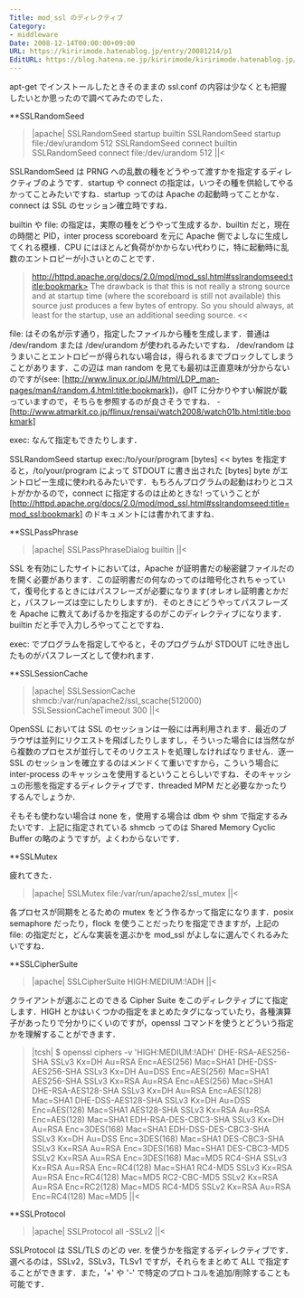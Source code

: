 ```yaml
---
Title: mod_ssl のディレクティブ
Category:
- middleware
Date: 2008-12-14T00:00:00+09:00
URL: https://kiririmode.hatenablog.jp/entry/20081214/p1
EditURL: https://blog.hatena.ne.jp/kiririmode/kiririmode.hatenablog.jp/atom/entry/8454420450078213746
---
```


apt-get でインストールしたときそのままの ssl.conf の内容は少なくとも把握したいとか思ったので調べてみたのでした．

**SSLRandomSeed

>|apache|
SSLRandomSeed startup builtin
SSLRandomSeed startup file:/dev/urandom 512
SSLRandomSeed connect builtin
SSLRandomSeed connect file:/dev/urandom 512
||<

SSLRandomSeed は PRNG への乱数の種をどうやって渡すかを指定するディレクティブのようです．startup や connect の指定は，いつその種を供給してやるかってことみたいですね．startup ってのは Apache の起動時ってことかな．connect は SSL のセッション確立時ですね．

builtin や file: の指定は，実際の種をどうやって生成するか．builtin だと，現在の時間と PID，inter process scoreboard を元に Apache 側でよしなに生成してくれる模様．CPU にはほとんど負荷がかからない代わりに，特に起動時に乱数のエントロピーが小さいとのことです．
>http://httpd.apache.org/docs/2.0/mod/mod_ssl.html#sslrandomseed:title:bookmark>
The drawback is that this is not really a strong source and at startup time (where the scoreboard is still not available) this source just produces a few bytes of entropy. So you should always, at least for the startup, use an additional seeding source.
<<


file: はその名が示す通り，指定したファイルから種を生成します．普通は /dev/random または /dev/urandom が使われるみたいですね．
/dev/random はうまいことエントロピーが得られない場合は，得られるまでブロックしてしまうことがあります．この辺は man random を見ても最初は正直意味が分からないのですが(see: [http://www.linux.or.jp/JM/html/LDP_man-pages/man4/random.4.html:title:bookmark])，@IT に分かりやすい解説が載っていますので，そちらを参照するのが良さそうですね．
-[http://www.atmarkit.co.jp/flinux/rensai/watch2008/watch01b.html:title:bookmark]


exec: なんて指定もできたりします．
>>
SSLRandomSeed startup exec:/to/your/program [bytes]
<<
bytes を指定すると，/to/your/program によって STDOUT に書き出された [bytes] byte がエントロピー生成に使われるみたいです．もちろんプログラムの起動はわりとコストがかかるので，connect に指定するのは止めときな! っていうことが [http://httpd.apache.org/docs/2.0/mod/mod_ssl.html#sslrandomseed:title=mod_ssl:bookmark]  のドキュメントには書かれてますね．

**SSLPassPhrase

>|apache|
SSLPassPhraseDialog  builtin
||<

SSL を有効にしたサイトにおいては，Apache が証明書だの秘密鍵ファイルだのを開く必要があります．この証明書だの何なのってのは暗号化されちゃっていて，復号化するときにはパスフレーズが必要になります(オレオレ証明書とかだと，パスフレーズは空にしたりしますが)．そのときにどうやってパスフレーズを Apache に教えてあげるかを指定するのがこのディレクティブになります．builtin だと手で入力しろやってことですね．

exec: でプログラムを指定してやると，そのプログラムが STDOUT に吐き出したものがパスフレーズとして使われます．

**SSLSessionCache

>|apache|
SSLSessionCache        shmcb:/var/run/apache2/ssl_scache(512000)
SSLSessionCacheTimeout  300
||<

OpenSSL においては SSL のセッションは一般には再利用されます．最近のブラウザは並列にリクエストを飛ばしたりしますし，そういった場合には当然ながら複数のプロセスが並行してそのリクエストを処理しなければなりません．逐一 SSL のセッションを確立するのはメンドくて重いですから，こういう場合に inter-process のキャッシュを使用するということらしいですね．そのキャッシュの形態を指定するディレクティブです．threaded MPM だと必要なかったりするんでしょうか．

そもそも使わない場合は none を，使用する場合は dbm や shm で指定するみたいです．上記に指定されている shmcb ってのは Shared Memory Cyclic Buffer の略のようですが，よくわからないです．

**SSLMutex

疲れてきた．

>|apache|
SSLMutex  file:/var/run/apache2/ssl_mutex
||<

各プロセスが同期をとるための mutex をどう作るかって指定になります．posix semaphore だったり，flock を使うことだったりを指定できますが，上記の file: の指定だと，どんな実装を選ぶかを mod_ssl がよしなに選んでくれるみたいですね．

**SSLCipherSuite

>|apache|
SSLCipherSuite HIGH:MEDIUM:!ADH
||<

クライアントが選ぶことのできる Cipher Suite をこのディレクティブにて指定します．HIGH とかはいくつかの指定をまとめたタグになっていたり，各種演算子があったりで分かりにくいのですが，openssl コマンドを使うとどういう指定かを理解することができます．
>|tcsh|
$ openssl ciphers -v 'HIGH:MEDIUM:!ADH'
DHE-RSA-AES256-SHA      SSLv3 Kx=DH       Au=RSA  Enc=AES(256)  Mac=SHA1
DHE-DSS-AES256-SHA      SSLv3 Kx=DH       Au=DSS  Enc=AES(256)  Mac=SHA1
AES256-SHA              SSLv3 Kx=RSA      Au=RSA  Enc=AES(256)  Mac=SHA1
DHE-RSA-AES128-SHA      SSLv3 Kx=DH       Au=RSA  Enc=AES(128)  Mac=SHA1
DHE-DSS-AES128-SHA      SSLv3 Kx=DH       Au=DSS  Enc=AES(128)  Mac=SHA1
AES128-SHA              SSLv3 Kx=RSA      Au=RSA  Enc=AES(128)  Mac=SHA1
EDH-RSA-DES-CBC3-SHA    SSLv3 Kx=DH       Au=RSA  Enc=3DES(168) Mac=SHA1
EDH-DSS-DES-CBC3-SHA    SSLv3 Kx=DH       Au=DSS  Enc=3DES(168) Mac=SHA1
DES-CBC3-SHA            SSLv3 Kx=RSA      Au=RSA  Enc=3DES(168) Mac=SHA1
DES-CBC3-MD5            SSLv2 Kx=RSA      Au=RSA  Enc=3DES(168) Mac=MD5
RC4-SHA                 SSLv3 Kx=RSA      Au=RSA  Enc=RC4(128)  Mac=SHA1
RC4-MD5                 SSLv3 Kx=RSA      Au=RSA  Enc=RC4(128)  Mac=MD5
RC2-CBC-MD5             SSLv2 Kx=RSA      Au=RSA  Enc=RC2(128)  Mac=MD5
RC4-MD5                 SSLv2 Kx=RSA      Au=RSA  Enc=RC4(128)  Mac=MD5
||<

**SSLProtocol
>|apache|
SSLProtocol all -SSLv2
||<

SSLProtocol は SSL/TLS のどの ver. を使うかを指定するディレクティブです．選べるのは，SSLv2，SSLv3，TLSv1 ですが，それらをまとめて ALL で指定することができます．また，'+' や '-' で特定のプロトコルを追加/削除することも可能です．

